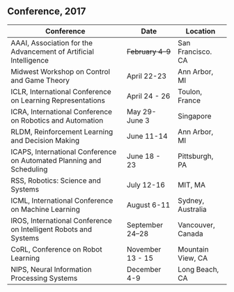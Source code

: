 ## Conference, 2017

| Conference        | Date           | Location  |
| ------------- |---------------| -----|
| AAAI, Association for the Advancement of Artificial Intelligence  | <del>February 4–9<del> | San Francisco. CA |
| Midwest Workshop on Control and Game Theory        |   April 22-23           |      Ann Arbor, MI             |
| ICLR, International Conference on Learning Representations         |  April 24 - 26       |   Toulon, France    |
| ICRA, International Conference on Robotics and Automation      | May 29-June 3   | Singapore |
|  RLDM, Reinforcement Learning and Decision Making   |   June 11-14   |  Ann Arbor, MI      |
| ICAPS,  International Conference on Automated Planning and Scheduling |    June 18 - 23   |  Pittsburgh, PA  |
| RSS, Robotics: Science and Systems | July 12-16      |    MIT, MA |
| ICML,  International Conference on Machine Learning       | August 6-11        |   Sydney, Australia      |
| IROS, International Conference on Intelligent Robots and Systems |   September 24–28    |Vancouver, Canada    |
| CoRL, Conference on Robot Learning |November 13 - 15 | Mountain View, CA|
| NIPS, Neural Information Processing Systems        |December 4-9|  Long Beach, CA |
